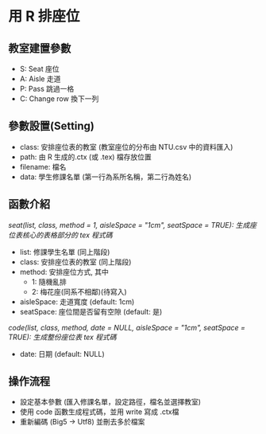 # 用 R 排座位
## 教室建置參數
   * S: Seat 座位
   * A: Aisle 走道
   * P: Pass 跳過一格
   * C: Change row 換下一列
   
## 參數設置(Setting)
   * class: 安排座位表的教室 (教室座位的分布由 NTU.csv 中的資料匯入)
   * path: 由 R 生成的.ctx (或 .tex) 檔存放位置
   * filename: 檔名
   * data: 學生修課名單 (第一行為系所名稱，第二行為姓名)
   
## 函數介紹
   _seat(list, class, method = 1, aisleSpace = "1cm", seatSpace = TRUE): 生成座位表核心的表格部分的 tex 程式碼_
   * list: 修課學生名單 (同上階段)
   * class: 安排座位表的教室 (同上階段)
   * method: 安排座位方式, 其中 
      * 1: 隨機亂排
      * 2: 梅花座(同系不相鄰)(待寫入)
   * aisleSpace: 走道寬度 (default: 1cm)
   * seatSpace: 座位間是否留有空隙 (default: 是)

   _code(list, class, method, date = NULL, aisleSpace = "1cm", seatSpace = TRUE): 生成整份座位表 tex 程式碼_
   * date: 日期 (default: NULL)

## 操作流程
   * 設定基本參數 (匯入修課名單，設定路徑，檔名並選擇教室)
   * 使用 code 函數生成程式碼，並用 write 寫成 .ctx檔
   * 重新編碼 (Big5 -> Utf8) 並刪去多於檔案
